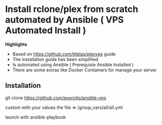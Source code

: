 # Install rclone/plex from scratch automated by Ansible ( VPS Automated Install )

**Highlights**

* Based on https://github.com/titelas/plexvps guide
* The installation guide has been simplified
* Is automated using Ansible ( Prerequisie Ansible Installed )
* There are some extras like Docker Containers for manage your server

## Installation

git clone https://github.com/exorcito/ansible-vps

custom with your values the file => /group_vars/all/all.yml

launch with ansible-playbook
